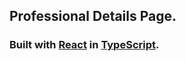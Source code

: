 ## Professional Details Page.

### Built with [React](https://reactjs.org) in [TypeScript](https://www.typescriptlang.org/). 
